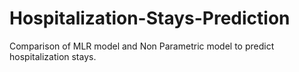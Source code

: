 # Hospitalization-Stays-Prediction
Comparison of MLR model and Non Parametric model to predict hospitalization stays. 
